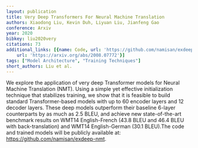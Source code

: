 ```yaml
---
layout: publication
title: Very Deep Transformers For Neural Machine Translation
authors: Xiaodong Liu, Kevin Duh, Liyuan Liu, Jianfeng Gao
conference: Arxiv
year: 2020
bibkey: liu2020very
citations: 73
additional_links: [{name: Code, url: 'https://github.com/namisan/exdeep-nmt'}, {name: Paper,
    url: 'https://arxiv.org/abs/2008.07772'}]
tags: ["Model Architecture", "Training Techniques"]
short_authors: Liu et al.
---
```

We explore the application of very deep Transformer models for Neural Machine
Translation (NMT). Using a simple yet effective initialization technique that
stabilizes training, we show that it is feasible to build standard
Transformer-based models with up to 60 encoder layers and 12 decoder layers.
These deep models outperform their baseline 6-layer counterparts by as much as
2.5 BLEU, and achieve new state-of-the-art benchmark results on WMT14
English-French (43.8 BLEU and 46.4 BLEU with back-translation) and WMT14
English-German (30.1 BLEU).The code and trained models will be publicly
available at: https://github.com/namisan/exdeep-nmt.